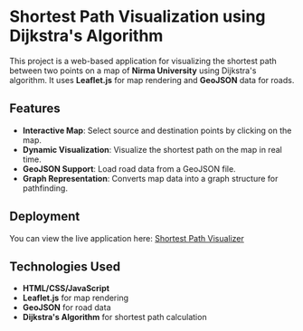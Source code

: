 # Shortest Path Visualization using Dijkstra's Algorithm

This project is a web-based application for visualizing the shortest path between two points on a map of **Nirma University** using Dijkstra's algorithm. It uses **Leaflet.js** for map rendering and **GeoJSON** data for roads.

## Features

- **Interactive Map**: Select source and destination points by clicking on the map.
- **Dynamic Visualization**: Visualize the shortest path on the map in real time.
- **GeoJSON Support**: Load road data from a GeoJSON file.
- **Graph Representation**: Converts map data into a graph structure for pathfinding.

## Deployment

You can view the live application here: [Shortest Path Visualizer](https://nirma-university-map.vercel.app/)

## Technologies Used

- **HTML/CSS/JavaScript**
- **Leaflet.js** for map rendering
- **GeoJSON** for road data
- **Dijkstra's Algorithm** for shortest path calculation
